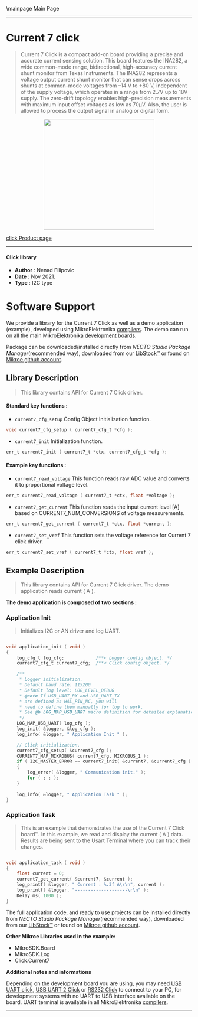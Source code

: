 \mainpage Main Page

---
# Current 7 click

> Current 7 Click is a compact add-on board providing a precise and accurate current sensing solution. This board features the INA282, a wide common-mode range, bidirectional, high-accuracy current shunt monitor from Texas Instruments. The INA282 represents a voltage output current shunt monitor that can sense drops across shunts at common-mode voltages from –14 V to +80 V, independent of the supply voltage, which operates in a range from 2.7V up to 18V supply. The zero-drift topology enables high-precision measurements with maximum input offset voltages as low as 70μV. Also, the user is allowed to process the output signal in analog or digital form.

<p align="center">
  <img src="https://download.mikroe.com/images/click_for_ide/current7_click.png" height=300px>
</p>

[click Product page](https://www.mikroe.com/current-7-click)

---


#### Click library

- **Author**        : Nenad Filipovic
- **Date**          : Nov 2021.
- **Type**          : I2C type


# Software Support

We provide a library for the Current 7 Click
as well as a demo application (example), developed using MikroElektronika
[compilers](https://www.mikroe.com/necto-studio).
The demo can run on all the main MikroElektronika [development boards](https://www.mikroe.com/development-boards).

Package can be downloaded/installed directly from *NECTO Studio Package Manager*(recommended way), downloaded from our [LibStock&trade;](https://libstock.mikroe.com) or found on [Mikroe github account](https://github.com/MikroElektronika/mikrosdk_click_v2/tree/master/clicks).

## Library Description

> This library contains API for Current 7 Click driver.

#### Standard key functions :

- `current7_cfg_setup` Config Object Initialization function.
```c
void current7_cfg_setup ( current7_cfg_t *cfg );
```

- `current7_init` Initialization function.
```c
err_t current7_init ( current7_t *ctx, current7_cfg_t *cfg );
```

#### Example key functions :

- `current7_read_voltage` This function reads raw ADC value and converts it to proportional voltage level.
```c
err_t current7_read_voltage ( current7_t *ctx, float *voltage );
```

- `current7_get_current` This function reads the input current level [A] based on CURRENT7_NUM_CONVERSIONS of voltage measurements.
```c
err_t current7_get_current ( current7_t *ctx, float *current );
```

- `current7_set_vref` This function sets the voltage reference for Current 7 click driver.
```c
err_t current7_set_vref ( current7_t *ctx, float vref );
```

## Example Description

> This library contains API for Current 7 Click driver.
> The demo application reads current ( A ).

**The demo application is composed of two sections :**

### Application Init

> Initializes I2C or AN driver and log UART.

```c

void application_init ( void ) 
{
    log_cfg_t log_cfg;            /**< Logger config object. */
    current7_cfg_t current7_cfg;  /**< Click config object. */

    /** 
     * Logger initialization.
     * Default baud rate: 115200
     * Default log level: LOG_LEVEL_DEBUG
     * @note If USB_UART_RX and USB_UART_TX 
     * are defined as HAL_PIN_NC, you will 
     * need to define them manually for log to work. 
     * See @b LOG_MAP_USB_UART macro definition for detailed explanation.
     */
    LOG_MAP_USB_UART( log_cfg );
    log_init( &logger, &log_cfg );
    log_info( &logger, " Application Init " );

    // Click initialization.
    current7_cfg_setup( &current7_cfg );
    CURRENT7_MAP_MIKROBUS( current7_cfg, MIKROBUS_1 );
    if ( I2C_MASTER_ERROR == current7_init( &current7, &current7_cfg ) ) 
    {
        log_error( &logger, " Communication init." );
        for ( ; ; );
    }
    
    log_info( &logger, " Application Task " );
}

```

### Application Task

> This is an example that demonstrates the use of the Current 7 Click board™.
> In this example, we read and display the current ( A ) data.
> Results are being sent to the Usart Terminal where you can track their changes.

```c

void application_task ( void ) 
{
    float current = 0;
    current7_get_current( &current7, &current );
    log_printf( &logger, " Current : %.3f A\r\n", current );
    log_printf( &logger, "--------------------\r\n" );
    Delay_ms( 1000 );
}

```

The full application code, and ready to use projects can be installed directly from *NECTO Studio Package Manager*(recommended way), downloaded from our [LibStock&trade;](https://libstock.mikroe.com) or found on [Mikroe github account](https://github.com/MikroElektronika/mikrosdk_click_v2/tree/master/clicks).

**Other Mikroe Libraries used in the example:**

- MikroSDK.Board
- MikroSDK.Log
- Click.Current7

**Additional notes and informations**

Depending on the development board you are using, you may need
[USB UART click](https://www.mikroe.com/usb-uart-click),
[USB UART 2 Click](https://www.mikroe.com/usb-uart-2-click) or
[RS232 Click](https://www.mikroe.com/rs232-click) to connect to your PC, for
development systems with no UART to USB interface available on the board. UART
terminal is available in all MikroElektronika
[compilers](https://shop.mikroe.com/compilers).

---
